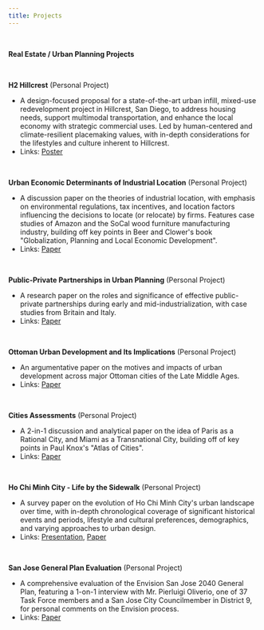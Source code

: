 ```yaml
---
title: Projects
---
```


<br>

**Real Estate / Urban Planning Projects**

<br>

**H2 Hillcrest**&nbsp;(Personal Project)

- A design-focused proposal for a state-of-the-art urban infill, mixed-use redevelopment project in Hillcrest, San Diego, to address housing needs, support multimodal transportation, and enhance the local economy with strategic commercial uses. Led by human-centered and climate-resilient placemaking values, with in-depth considerations for the lifestyles and culture inherent to Hillcrest.
- Links: [Poster](https://drive.google.com/file/d/1QbuCHodPK05XBnUn_V66lBCUNjaVYh51/view?usp=sharing)

<br>

**Urban Economic Determinants of Industrial Location**&nbsp;(Personal Project)

- A discussion paper on the theories of industrial location, with emphasis on environmental regulations, tax incentives, and location factors influencing the decisions to locate (or relocate) by firms. Features case studies of Amazon and the SoCal wood furniture manufacturing industry, building off key points in Beer and Clower's book "Globalization, Planning and Local Economic Development".
- Links: [Paper](https://docs.google.com/document/d/1JwlxQg49Y958ZjK3GAwLxzTfIahqU3-hSVjUoESLoqE/edit)

<br>

**Public-Private Partnerships in Urban Planning**&nbsp;(Personal Project)

- A research paper on the roles and significance of effective public-private partnerships during early and mid-industrialization, with case studies from Britain and Italy.
- Links: [Paper](https://docs.google.com/document/d/12gjMox8LQHxdToZC3wD4If9ZrRdP7UFV8pj2QhQwdeI/edit)

<br>

**Ottoman Urban Development and Its Implications**&nbsp;(Personal Project)

- An argumentative paper on the motives and impacts of urban development across major Ottoman cities of the Late Middle Ages.
- Links: [Paper](https://docs.google.com/document/d/1dEPBuGEgjeSoSVcAZeIXCmmSkw9IUYArHfdfZdIxRNA/edit)

<br>

**Cities Assessments**&nbsp;(Personal Project)

- A 2-in-1 discussion and analytical paper on the idea of Paris as a Rational City, and Miami as a Transnational City, building off of key points in Paul Knox's "Atlas of Cities".
- Links: [Paper](https://docs.google.com/document/d/1r4K9G8kD2j0Ft9jZRrJU9s6VDMUYUagsOMhNjigfpPQ/edit)

<br>

**Ho Chi Minh City - Life by the Sidewalk**&nbsp;(Personal Project)

- A survey paper on the evolution of Ho Chi Minh City's urban landscape over time, with in-depth chronological coverage of significant historical events and periods, lifestyle and cultural preferences, demographics, and varying approaches to urban design.
- Links: [Presentation](https://docs.google.com/presentation/d/1oCGQa23YM9wlh7PJjWTttDzaHlcWu9EELMmZmyOXj5E/edit#slide=id.p), [Paper](https://docs.google.com/document/d/1NRzSrvVHxnxOWGoWcldFqEKWuOTMGda7j9ltbwpNus0/edit)

<br>

**San Jose General Plan Evaluation**&nbsp;(Personal Project)

- A comprehensive evaluation of the Envision San Jose 2040 General Plan, featuring a 1-on-1 interview with Mr. Pierluigi Oliverio, one of 37 Task Force members and a San Jose City Councilmember in District 9, for personal comments on the Envision process.
- Links: [Paper](https://docs.google.com/document/d/19gZ2VYgkNPTYE4f2Co8e6n0R-7sVIZufu5DMdSNmXHE/edit)

<br>